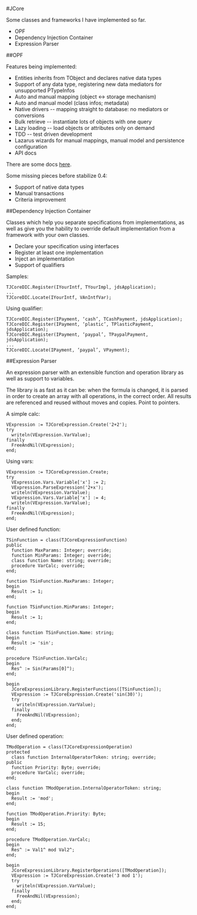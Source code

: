 #JCore

Some classes and frameworks I have implemented so far.

* OPF
* Dependency Injection Container
* Expression Parser

##OPF

Features being implemented:

* Entities inherits from TObject and declares native data types
* Support of any data type, registering new data mediators for unsupported PTypeInfos
* Auto and manual mapping (object <-> storage mechanism)
* Auto and manual model (class infos; metadata)
* Native drivers -- mapping straight to database: no mediators or conversions
* Bulk retrieve -- instantiate lots of objects with one query
* Lazy loading -- load objects or attributes only on demand
* TDD -- test driven development
* Lazarus wizards for manual mappings, manual model and persistence configuration
* API docs

There are some docs [here](http://jcore.pressobjects.org/docs/api/0.4/).

Some missing pieces before stabilize 0.4:

* Support of native data types
* Manual transactions
* Criteria improvement

##Dependency Injection Container

Classes which help you separate specifications from implementations, as well as give you the hability to override default implementation from a framework with your own classes.

* Declare your specification using interfaces
* Register at least one implementation
* Inject an implementation
* Support of qualifiers

Samples:

    TJCoreDIC.Register(IYourIntf, TYourImpl, jdsApplication);
    ...
    TJCoreDIC.Locate(IYourIntf, VAnIntfVar);

Using qualifier:

    TJCoreDIC.Register(IPayment, ‘cash’, TCashPayment, jdsApplication);
    TJCoreDIC.Register(IPayment, ‘plastic’, TPlasticPayment, jdsApplication);
    TJCoreDIC.Register(IPayment, ‘paypal’, TPaypalPayment, jdsApplication);
    ...
    TJCoreDIC.Locate(IPayment, ‘paypal’, VPayment);

##Expression Parser

An expression parser with an extensible function and operation library as well as support to variables.

The library is as fast as it can be: when the formula is changed, it is parsed in order to create an array with all operations, in the correct order. All results are referenced and reused without moves and copies. Point to pointers.

A simple calc:

    VExpression := TJCoreExpression.Create('2+2');
    try
      writeln(VExpression.VarValue);
    finally
      FreeAndNil(VExpression);
    end;

Using vars:

    VExpression := TJCoreExpression.Create;
    try
      VExpression.Vars.Variable['x'] := 2;
      VExpression.ParseExpression('2+x');
      writeln(VExpression.VarValue);
      VExpression.Vars.Variable['x'] := 4;
      writeln(VExpression.VarValue);
    finally
      FreeAndNil(VExpression);
    end;

User defined function:

    TSinFunction = class(TJCoreExpressionFunction)
    public
      function MaxParams: Integer; override;
      function MinParams: Integer; override;
      class function Name: string; override;
      procedure VarCalc; override;
    end;

    function TSinFunction.MaxParams: Integer;
    begin
      Result := 1;
    end;

    function TSinFunction.MinParams: Integer;
    begin
      Result := 1;
    end;

    class function TSinFunction.Name: string;
    begin
      Result := 'sin';
    end;

    procedure TSinFunction.VarCalc;
    begin
      Res^ := Sin(Params[0]^);
    end;

    begin
      JCoreExpressionLibrary.RegisterFunctions([TSinFunction]);
      VExpression := TJCoreExpression.Create('sin(30)');
      try
        writeln(VExpression.VarValue);
      finally
        FreeAndNil(VExpression);
      end;
    end;

User defined operation:

    TModOperation = class(TJCoreExpressionOperation)
    protected
      class function InternalOperatorToken: string; override;
    public
      function Priority: Byte; override;
      procedure VarCalc; override;
    end;

    class function TModOperation.InternalOperatorToken: string;
    begin
      Result := 'mod';
    end;

    function TModOperation.Priority: Byte;
    begin
      Result := 15;
    end;

    procedure TModOperation.VarCalc;
    begin
      Res^ := Val1^ mod Val2^;
    end;

    begin
      JCoreExpressionLibrary.RegisterOperations([TModOperation]);
      VExpression := TJCoreExpression.Create('3 mod 1');
      try
        writeln(VExpression.VarValue);
      finally
        FreeAndNil(VExpression);
      end;
    end;
